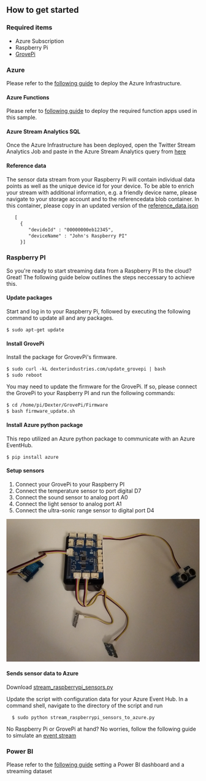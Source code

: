 ## How to get started

### Required items
- Azure Subscription
- Raspberry Pi
- [GrovePi](https://www.dexterindustries.com/grovepi/)

### Azure
Please refer to the [following guide](https://github.com/excellalabs/azure-stream-analysis/blob/master/deploy-azure-infrastructure.md) to deploy the Azure Infrastructure.

#### Azure Functions
Please refer to [following guide](https://github.com/excellalabs/azure-stream-analysis/blob/master/deploy-azure-functions.md) to deploy the required function apps used in this sample.

#### Azure Stream Analytics SQL
Once the Azure Infrastructure has been deployed, open the Twitter Stream Analytics Job and paste in the Azure Stream Analytics query from [here](https://github.com/excellalabs/azure-stream-analysis/blob/master/src/azure-stream-analytics/raspberry-pi-streaming-job)


#### Reference data 
The sensor data stream from your Raspberry Pi will contain individual data points as well as the unique device id for your device. To be able to enrich your stream with additional information, e.g. a friendly device name, please navigate to your storage account and to the referencedata blob container. In this container, please copy in an updated version of the [reference_data.json](https://github.com/excellalabs/azure-stream-analysis/blob/master/src/azure-stream-analytics/reference_data.json)

```
   [ 
     {
        "devideId" : "00000000eb12345",
        "deviceName" : "John's Raspberry PI"
     }]
```

### Raspberry PI
So you're ready to start streaming data from a Raspberry PI to the cloud? Great!
The following guide below outlines the steps neccessary to achieve this.

#### Update packages
Start and log in to your Raspberry Pi, followed by executing the following command to update all and any packages.

```
$ sudo apt-get update
```

#### Install GrovePi
Install the package for GrovevPi's firmware.

```
$ sudo curl -kL dexterindustries.com/update_grovepi | bash
$ sudo reboot
```

You may need to update the firmware for the GrovePi. If so, please connect the GrovePi to your Raspberry PI and run the following commands: 

```
$ cd /home/pi/Dexter/GrovePi/Firmware
$ bash firmware_update.sh
```

#### Install Azure python package
This repo utilized an Azure python package to communicate with an Azure EventHub.

```
$ pip install azure
```

#### Setup sensors
1. Connect your GrovePi to your Raspberry PI
2. Connect the temperature sensor to port digital D7 
3. Connect the sound sensor to analog port A0
4. Connect the light sensor to analog port A1
5. Connect the ultra-sonic range sensor to  digital port D4

![Raspberry PI](https://github.com/excellalabs/azure-stream-analysis/blob/master/instructions/img/raspberry-pi-setup.jpg)

#### Sends sensor data to Azure
Download [stream_raspberrypi_sensors.py](https://github.com/excellalabs/azure-stream-analysis/blob/master/src/raspberry-pi/stream_raspberrypi_sensors_to_azure.py)

Update the script with configuration data for your Azure Event Hub.
In a command shell, navigate to the directory of the script and run

```
  $ sudo python stream_raspberrypi_sensors_to_azure.py
```

No Raspberry Pi or GrovePi at hand? No worries, follow the following guide to simulate an [event stream](https://github.com/excellalabs/azure-stream-analysis/blob/master/simulate-iot-data.md)

### Power BI
Please refer to the [following guide](https://github.com/excellalabs/azure-stream-analysis/blob/master/setting-up-power-bi.md) setting a Power BI dashboard and a streaming dataset
